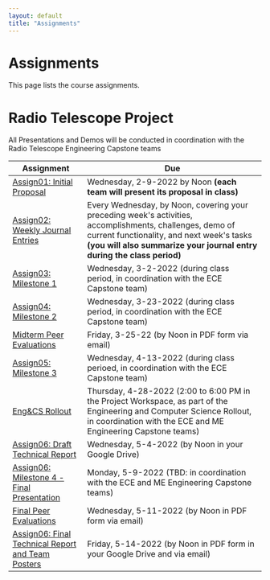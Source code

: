 ```yaml
---
layout: default
title: "Assignments"
---
```


# Assignments

This page lists the course assignments.

# Radio Telescope Project
All Presentations and Demos will be conducted in coordination with the Radio Telescope Engineering Capstone teams

Assignment | Due
---------- | ---
[Assign01: Initial Proposal](assign01.html) | Wednesday, 2-9-2022 by Noon **(each team will present its proposal in class)**
[Assign02: Weekly Journal Entries](assign02.html) | Every Wednesday, by Noon, covering your preceding week's activities, accomplishments, challenges, demo of current functionality, and next week's tasks **(you will also summarize your journal entry during the class period)**
[Assign03: Milestone 1](assign03.html) | Wednesday, 3-2-2022 (during class period, in coordination with the ECE Capstone team)
[Assign04: Milestone 2](assign04.html) | Wednesday, 3-23-2022 (during class period, in coordination with the ECE Capstone team)
[Midterm Peer Evaluations](PeerEval-RadioTelescope-Sp22-midterm.pdf) | Friday, 3-25-22 (by Noon in PDF form via email)
[Assign05: Milestone 3](assign05.html) | Wednesday, 4-13-2022 (during class perioed, in coordination with the ECE Capstone team)
[Eng&CS Rollout](assign05-expo.html) | Thursday, 4-28-2022 (2:00 to 6:00 PM in the Project Workspace, as part of the Engineering and Computer Science Rollout, in coordination with the ECE and ME Engineering Capstone teams)
[Assign06: Draft Technical Report](assign06.html) | Wednesday, 5-4-2022 (by Noon in your Google Drive)
[Assign06: Milestone 4 - Final Presentation](assign06.html) | Monday, 5-9-2022 (TBD: in coordination with the ECE and ME Engineering Capstone teams)
[Final Peer Evaluations](PeerEval-RadioTelescope-Sp22-final.pdf) | Wednesday, 5-11-2022 (by Noon in PDF form via email)
[Assign06: Final Technical Report and Team Posters](assign06.html) | Friday, 5-14-2022 (by Noon in PDF form in your Google Drive and via email)


<!-- vim:set wrap: -->
<!-- vim:set linebreak: -->
<!-- vim:set nolist: -->
